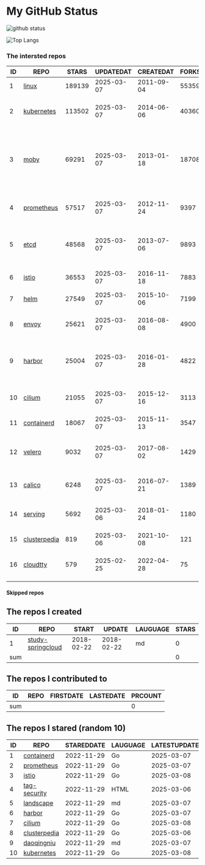 # My GitHub Status

<img src="https://github-readme-stats-1.yihong0618.vercel.app/api?username=daoqingniu&show_icons=true&&&hide_title=true&count_private=true" alt="github status" />

![Top Langs](https://github-readme-stats-1.yihong0618.vercel.app/api/top-langs/?username=daoqingniu&layout=compact)

<!--START_SECTION:github_repos-->
### The intersted repos
| ID |                              REPO                               | STARS  | UPDATEDAT  | CREATEDAT  | FORKSCOUNT |                                                DESCRIPTIONS                                                |
|----|-----------------------------------------------------------------|--------|------------|------------|------------|------------------------------------------------------------------------------------------------------------|
|  1 | [linux](https://github.com/torvalds/linux)                      | 189139 | 2025-03-07 | 2011-09-04 |      55359 | Linux kernel source tree                                                                                   |
|  2 | [kubernetes](https://github.com/kubernetes/kubernetes)          | 113502 | 2025-03-07 | 2014-06-06 |      40360 | Production-Grade Container Scheduling and Management                                                       |
|  3 | [moby](https://github.com/moby/moby)                            |  69291 | 2025-03-07 | 2013-01-18 |      18708 | The Moby Project - a collaborative project for the container ecosystem to assemble container-based systems |
|  4 | [prometheus](https://github.com/prometheus/prometheus)          |  57517 | 2025-03-07 | 2012-11-24 |       9397 | The Prometheus monitoring system and time series database.                                                 |
|  5 | [etcd](https://github.com/etcd-io/etcd)                         |  48568 | 2025-03-07 | 2013-07-06 |       9893 | Distributed reliable key-value store for the most critical data of a distributed system                    |
|  6 | [istio](https://github.com/istio/istio)                         |  36553 | 2025-03-07 | 2016-11-18 |       7883 | Connect, secure, control, and observe services.                                                            |
|  7 | [helm](https://github.com/helm/helm)                            |  27549 | 2025-03-07 | 2015-10-06 |       7199 | The Kubernetes Package Manager                                                                             |
|  8 | [envoy](https://github.com/envoyproxy/envoy)                    |  25621 | 2025-03-07 | 2016-08-08 |       4900 | Cloud-native high-performance edge/middle/service proxy                                                    |
|  9 | [harbor](https://github.com/goharbor/harbor)                    |  25004 | 2025-03-07 | 2016-01-28 |       4822 | An open source trusted cloud native registry project that stores, signs, and scans content.                |
| 10 | [cilium](https://github.com/cilium/cilium)                      |  21055 | 2025-03-07 | 2015-12-16 |       3113 | eBPF-based Networking, Security, and Observability                                                         |
| 11 | [containerd](https://github.com/containerd/containerd)          |  18067 | 2025-03-07 | 2015-11-13 |       3547 | An open and reliable container runtime                                                                     |
| 12 | [velero](https://github.com/vmware-tanzu/velero)                |   9032 | 2025-03-07 | 2017-08-02 |       1429 | Backup and migrate Kubernetes applications and their persistent volumes                                    |
| 13 | [calico](https://github.com/projectcalico/calico)               |   6248 | 2025-03-07 | 2016-07-21 |       1389 | Cloud native networking and network security                                                               |
| 14 | [serving](https://github.com/knative/serving)                   |   5692 | 2025-03-06 | 2018-01-24 |       1180 | Kubernetes-based, scale-to-zero, request-driven compute                                                    |
| 15 | [clusterpedia](https://github.com/clusterpedia-io/clusterpedia) |    819 | 2025-03-06 | 2021-10-08 |        121 | The Encyclopedia of Kubernetes clusters                                                                    |
| 16 | [cloudtty](https://github.com/cloudtty/cloudtty)                |    579 | 2025-02-25 | 2022-04-28 |         75 | A Friendly Kubernetes CloudShell (Web Terminal) !                                                          |



#### Skipped repos
<!--END_SECTION:github_repos-->

<!--START_SECTION:my_github-->
## The repos I created
| ID  |                                 REPO                                 |   START    |   UPDATE   | LAUGUAGE | STARS |
|-----|----------------------------------------------------------------------|------------|------------|----------|-------|
|   1 | [study-springcloud](https://github.com/daoqingniu/study-springcloud) | 2018-02-22 | 2018-02-22 | md       |     0 |
| sum |                                                                      |            |            |          |     0 |

## The repos I contributed to
| ID  | REPO | FIRSTDATE | LASTEDATE | PRCOUNT |
|-----|------|-----------|-----------|---------|
| sum |      |           |           |       0 |

## The repos I stared (random 10)
| ID |                              REPO                               | STAREDDATE | LAUGUAGE | LATESTUPDATE |
|----|-----------------------------------------------------------------|------------|----------|--------------|
|  1 | [containerd](https://github.com/containerd/containerd)          | 2022-11-29 | Go       | 2025-03-07   |
|  2 | [prometheus](https://github.com/prometheus/prometheus)          | 2022-11-29 | Go       | 2025-03-07   |
|  3 | [istio](https://github.com/istio/istio)                         | 2022-11-29 | Go       | 2025-03-08   |
|  4 | [tag-security](https://github.com/cncf/tag-security)            | 2022-11-29 | HTML     | 2025-03-06   |
|  5 | [landscape](https://github.com/cncf/landscape)                  | 2022-11-29 | md       | 2025-03-07   |
|  6 | [harbor](https://github.com/goharbor/harbor)                    | 2022-11-29 | Go       | 2025-03-07   |
|  7 | [cilium](https://github.com/cilium/cilium)                      | 2022-11-29 | Go       | 2025-03-08   |
|  8 | [clusterpedia](https://github.com/clusterpedia-io/clusterpedia) | 2022-11-29 | Go       | 2025-03-06   |
|  9 | [daoqingniu](https://github.com/daoqingniu/daoqingniu)          | 2022-11-29 | md       | 2025-03-07   |
| 10 | [kubernetes](https://github.com/kubernetes/kubernetes)          | 2022-11-29 | Go       | 2025-03-08   |

<!--END_SECTION:my_github-->
